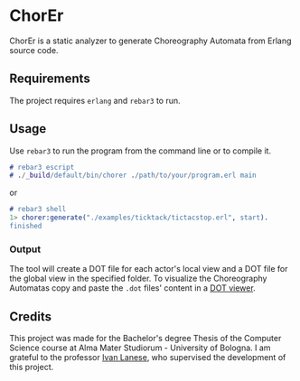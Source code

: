 # ChorEr

ChorEr is a static analyzer to generate Choreography Automata from Erlang source code.

## Requirements

The project requires `erlang` and `rebar3` to run.

## Usage

Use `rebar3` to run the program from the command line or to compile it.

```erlang
# rebar3 escript
# ./_build/default/bin/chorer ./path/to/your/program.erl main
```

or

```erlang
# rebar3 shell
1> chorer:generate("./examples/ticktack/tictacstop.erl", start).
finished
```

### Output

The tool will create a DOT file for each actor's local view and a DOT file for the global view in the specified folder. To visualize the Choreography Automatas copy and paste the `.dot` files' content in a [DOT viewer](https://dreampuf.github.io/GraphvizOnline).

## Credits

This project was made for the Bachelor's degree Thesis of the Computer Science course at Alma Mater Studiorum - University of Bologna.
I am grateful to the professor [Ivan Lanese](http://www.cs.unibo.it/~lanese/), who supervised the development of this project.
